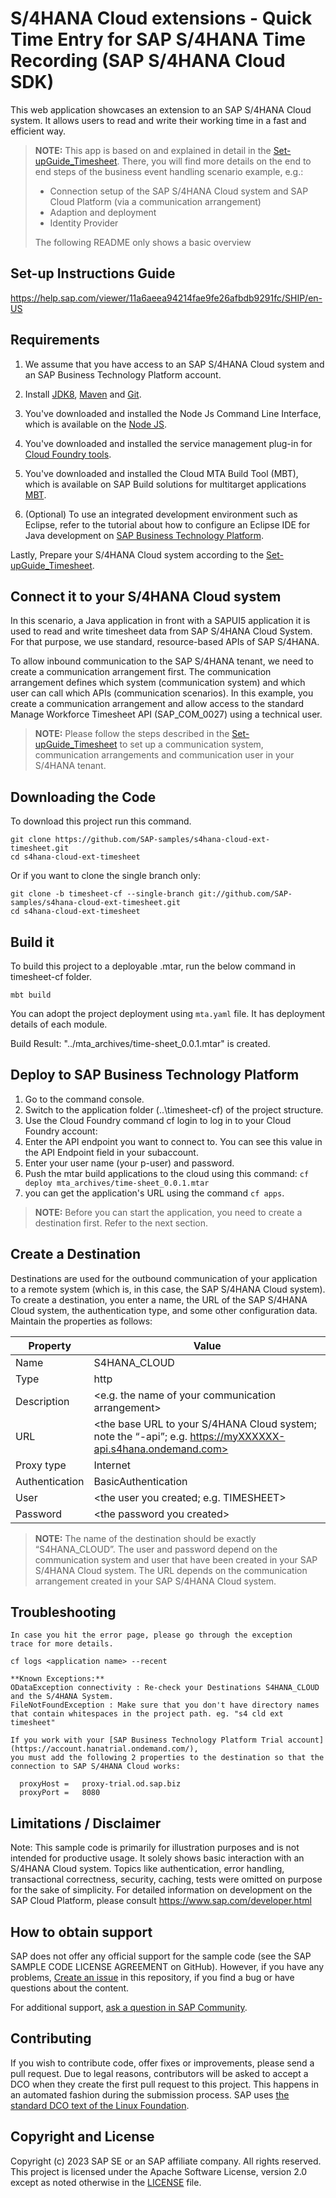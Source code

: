 # S/4HANA Cloud extensions - Quick Time Entry for SAP S/4HANA Time Recording (SAP S/4HANA Cloud SDK)

This web application showcases an extension to an SAP S/4HANA Cloud system.
It allows users to read and write their working time in a fast and efficient way.

> **NOTE:** This app is based on and explained in detail in the [Set-upGuide_Timesheet](https://help.sap.com/viewer/11a6aeea94214fae9fe26afbdb9291fc/SHIP/en-US). There, you will find more details on the end to end steps of the business event handling scenario example, e.g.:
> * Connection setup of the SAP S/4HANA Cloud system and SAP Cloud Platform (via a communication arrangement)
> * Adaption and deployment
> * Identity Provider
>
> The following README only shows a basic overview

Set-up Instructions Guide
-------------
https://help.sap.com/viewer/11a6aeea94214fae9fe26afbdb9291fc/SHIP/en-US

Requirements
-------------
1. We assume that you have access to an SAP S/4HANA Cloud system and an SAP Business Technology Platform account.

2. Install [JDK8](http://www.oracle.com/technetwork/java/javase/downloads/index.html), [Maven](http://maven.apache.org/download.cgi) and [Git](https://git-scm.com/downloads).

3. You've downloaded and installed the Node Js Command Line Interface, which is available on the [Node JS](https://help.sap.com/docs/link-disclaimer?site=https%3A%2F%2Fnodejs.org%2Fen%2F).
4. You've downloaded and installed the service management plug-in for [Cloud Foundry tools](https://docs.cloudfoundry.org/cf-cli/install-go-cli.html).
5. You've downloaded and installed the Cloud MTA Build Tool (MBT), which is available on SAP Build solutions for multitarget applications [MBT](https://github.com/SAP/cloud-mta-build-tool).
6. (Optional) To use an integrated development environment such as Eclipse, refer to the tutorial about how to configure an Eclipse IDE for Java development on [SAP Business Technology Platform](https://developers.sap.com/tutorial-navigator.html).


Lastly, Prepare your S/4HANA Cloud system according to the [Set-upGuide_Timesheet](https://help.sap.com/viewer/11a6aeea94214fae9fe26afbdb9291fc/SHIP/en-US).

Connect it to your S/4HANA Cloud system
---------------------------------------

In this scenario, a Java application in front with a SAPUI5 application it is used to read and write timesheet data from SAP S/4HANA Cloud System. For that purpose, we use standard, resource-based APIs of SAP S/4HANA.

To allow inbound communication to the SAP S/4HANA tenant, we need to create a communication arrangement first. The communication arrangement defines which system (communication system) and which user can call which APIs (communication scenarios). 
In this example, you create a communication arrangement and allow access to the standard Manage Workforce Timesheet API (SAP_COM_0027) using a technical user.

> **NOTE:** Please follow the steps described in the [Set-upGuide_Timesheet](https://help.sap.com/viewer/11a6aeea94214fae9fe26afbdb9291fc/SHIP/en-US) to set up a communication system, communication arrangements and communication user in your S/4HANA tenant.

## Downloading the Code

To download this project run this command.
```
git clone https://github.com/SAP-samples/s4hana-cloud-ext-timesheet.git
cd s4hana-cloud-ext-timesheet
```

Or if you want to clone the single branch only:
```
git clone -b timesheet-cf --single-branch git://github.com/SAP-samples/s4hana-cloud-ext-timesheet.git
cd s4hana-cloud-ext-timesheet
```


## Build it

To build this project to a deployable .mtar, run the below command in timesheet-cf folder.

```mbt build```

You can adopt the project deployment using ```mta.yaml``` file. It has  deployment details of each module.

Build Result: "../mta_archives/time-sheet_0.0.1.mtar" is created.

Deploy to SAP Business Technology Platform
----------------------------
1.	Go to the command console.
2.	Switch to the application folder (..\timesheet-cf) of the project structure. 
3.	Use the Cloud Foundry command cf login to log in to your Cloud Foundry account:
4.	Enter the API endpoint you want to connect to.
You can see this value in the API Endpoint field in your subaccount.
5.	Enter your user name (your p-user) and password.
6.	Push the mtar build applications to the cloud using this command:
```cf deploy mta_archives/time-sheet_0.0.1.mtar```
7.	you can get the application's URL using the command 	```cf apps```.


> **NOTE:** Before you can start the application, you need to create a destination first. Refer to the next section.

Create a Destination
----------------------------
Destinations are used for the outbound communication of your application to a remote system (which is, in this case, the SAP S/4HANA Cloud system). To create a destination, you enter a name, the URL of the SAP S/4HANA Cloud system, the authentication type, and some other configuration data.	Maintain the properties as follows:

Property | Value
------------ | -------------
Name | S4HANA_CLOUD
Type | http
Description | <e.g. the name of your communication arrangement>
URL | <the base URL to your S/4HANA Cloud system; note the “-api”; e.g. https://myXXXXXX-api.s4hana.ondemand.com>
Proxy type | Internet
Authentication | BasicAuthentication
User | <the user you created; e.g. TIMESHEET>
Password | \<the password you created\>


> **NOTE:** The name of the destination should be exactly “S4HANA_CLOUD”.
> The user and password depend on the communication system and user that have been created in your SAP S/4HANA Cloud system.
> The URL depends on the communication arrangement created in your SAP S/4HANA Cloud system.


Troubleshooting
------------

    In case you hit the error page, please go through the exception
    trace for more details. 
    
    cf logs <application name> --recent
 
    **Known Exceptions:**
    ODataException connectivity : Re-check your Destinations S4HANA_CLOUD and the S/4HANA System.
    FileNotFoundException : Make sure that you don't have directory names that contain whitespaces in the project path. eg. "s4 cld ext timesheet"
    
    If you work with your [SAP Business Technology Platform Trial account](https://account.hanatrial.ondemand.com/), 
    you must add the following 2 properties to the destination so that the connection to SAP S/4HANA Cloud works:  

      proxyHost =	proxy-trial.od.sap.biz  
      proxyPort =	8080
    


Limitations / Disclaimer
------------------------
Note: This sample code is primarily for illustration purposes and is not intended for productive usage. It solely shows basic interaction with an S/4HANA Cloud system. Topics like authentication, error handling, transactional correctness, security, caching, tests were omitted on purpose for the sake of simplicity. For detailed information on development on the SAP Cloud Platform, please consult https://www.sap.com/developer.html

How to obtain support
---------------------
SAP does not offer any official support for the sample code (see the SAP SAMPLE CODE LICENSE AGREEMENT on GitHub). However, if you have any problems, [Create an issue](https://github.com/SAP-samples/s4hana-cloud-ext-timesheet/issues) in this repository, if you find a bug or have questions about the content.
 
For additional support, [ask a question in SAP Community](https://answers.sap.com/questions/ask.html).

## Contributing
If you wish to contribute code, offer fixes or improvements, please send a pull request. Due to legal reasons, contributors will be asked to accept a DCO when they create the first pull request to this project. This happens in an automated fashion during the submission process. SAP uses [the standard DCO text of the Linux Foundation](https://developercertificate.org/).

## Copyright and License
Copyright (c) 2023 SAP SE or an SAP affiliate company. All rights reserved. This project is licensed under the Apache Software License, version 2.0 except as noted otherwise in the [LICENSE](LICENSE) file.
